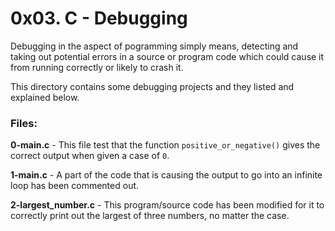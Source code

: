 # 0x03. C - Debugging
Debugging in the aspect of pogramming simply means, detecting and taking out potential errors in a source or program code which could cause it from running correctly or likely to crash it.

This directory contains some debugging projects and they listed and explained below.

### Files:

**0-main.c** - This file test that the function `positive_or_negative()` gives the correct output when given a case of `0`.

**1-main.c** - A part of the code that is causing the output to go into an infinite loop has been commented out.

**2-largest_number.c** - This program/source code has been modified for it to correctly print out the largest of three numbers, no matter the case.
